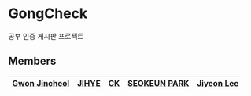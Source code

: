 # GongCheck
공부 인증 게시판 프로젝트

## Members
| [Gwon Jincheol]()  | [JIHYE](https://github.com/jyeeeh)  | [CK]()  | [SEOKEUN PARK]()  | [Jiyeon Lee](https://github.com/thegreatjy)  |
|:------------------:|:----------:|:-------:|:-----------------:|:---------------:|